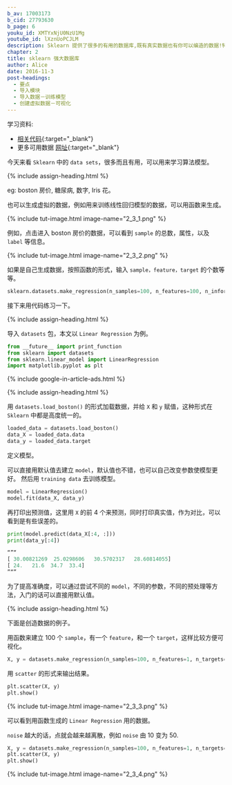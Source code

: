 ```yaml
---
b_av: 17003173
b_cid: 27793630
b_page: 6
youku_id: XMTYxNjU0NzU1Mg
youtube_id: lXznUoPCJLM
description: Sklearn 提供了很多的有用的数据库,既有真实数据也有你可以编造的数据!特别的强大.
chapter: 2
title: sklearn 强大数据库
author: Alice
date: 2016-11-3
post-headings:
  - 要点
  - 导入模块
  - 导入数据－训练模型
  - 创建虚拟数据－可视化
---
```



学习资料:
  * [相关代码](https://github.com/MorvanZhou/tutorials/blob/master/sklearnTUT/sk5_datasets.py){:target="_blank"}
  * 更多可用数据 [网址](http://scikit-learn.org/stable/modules/classes.html#module-sklearn.datasets){:target="_blank"}
  
今天来看 `Sklearn` 中的 `data sets`，很多而且有用，可以用来学习算法模型。


{% include assign-heading.html %}


eg: boston 房价, 糖尿病, 数字, Iris 花。

也可以生成虚拟的数据，例如用来训练线性回归模型的数据，可以用函数来生成。


{% include tut-image.html image-name="2_3_1.png" %}


例如，点击进入 boston 房价的数据，可以看到 `sample` 的总数，属性，以及 `label` 等信息。

{% include tut-image.html image-name="2_3_2.png" %}

如果是自己生成数据，按照函数的形式，输入 `sample，feature，target` 的个数等等。

```python
sklearn.datasets.make_regression(n_samples=100, n_features=100, n_informative=10, n_targets=1, bias=0.0, effective_rank=None, tail_strength=0.5, noise=0.0, shuffle=True, coef=False, random_state=None)[source]
```

接下来用代码练习一下。


{% include assign-heading.html %}


导入 `datasets` 包，本文以 `Linear Regression` 为例。

```python
from __future__ import print_function
from sklearn import datasets
from sklearn.linear_model import LinearRegression
import matplotlib.pyplot as plt
```

{% include google-in-article-ads.html %}

{% include assign-heading.html %}


用 `datasets.load_boston()` 的形式加载数据，并给 `X` 和 `y` 赋值，这种形式在 `Sklearn` 中都是高度统一的。

```python
loaded_data = datasets.load_boston()
data_X = loaded_data.data
data_y = loaded_data.target
```

定义模型。

可以直接用默认值去建立 `model`，默认值也不错，也可以自己改变参数使模型更好。
然后用 `training data` 去训练模型。

```python
model = LinearRegression()
model.fit(data_X, data_y)
```

再打印出预测值，这里用 `X` 的前 4 个来预测，同时打印真实值，作为对比，可以看到是有些误差的。

```python
print(model.predict(data_X[:4, :]))
print(data_y[:4])

“”“
[ 30.00821269  25.0298606   30.5702317   28.60814055]
[ 24.   21.6  34.7  33.4]
”“”
```

为了提高准确度，可以通过尝试不同的 `model`，不同的参数，不同的预处理等方法，入门的话可以直接用默认值。

{% include assign-heading.html %}


下面是创造数据的例子。

用函数来建立 100 个 `sample`，有一个 `feature`，和一个 `target`，这样比较方便可视化。

```python
X, y = datasets.make_regression(n_samples=100, n_features=1, n_targets=1, noise=10)
```

用 `scatter` 的形式来输出结果。

```python
plt.scatter(X, y)
plt.show()
```

{% include tut-image.html image-name="2_3_3.png" %}



可以看到用函数生成的 `Linear Regression` 用的数据。

`noise` 越大的话，点就会越来越离散，例如 `noise` 由 10 变为 50.


```python
X, y = datasets.make_regression(n_samples=100, n_features=1, n_targets=1, noise=50)
plt.scatter(X, y)
plt.show()
```

{% include tut-image.html image-name="2_3_4.png" %}




  

